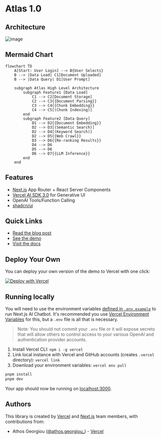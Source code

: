 # Atlas 1.0

## Architecture
![image](https://github.com/athrael-soju/next-ai-src/assets/25455658/3c1f3c78-f484-4bd2-8149-3f73312e0545)

## Mermaid Chart
```
flowchart TD
    A[Start: User Login] --> B{User Selects}
    B --> |Data Load| C1[Document Uploaded]
    B --> |Data Query| D1[User Prompt]

    subgraph Atlas High Level Architecture
        subgraph Feature1 [Data Load]
            C1 --> C2[Document Storage] 
            C2 --> C3{{Document Parsing}}
            C3 --> C4{{Chunk Embedding}}
            C4 --> C5[(Chunk Indexing)]
        end
        subgraph Feature2 [Data Query]
            D1 --> D2{{Document Embedding}}
            D2 --> D3[(Semantic Search)]
            D2 --> D4[(Keyword Search)]
            D2 --> D5{{Web Crawl}}
            D3 --> D6{{Re-ranking Results}}
            D4 --> D6
            D5 --> D6
            D6 --> D7{{LLM Inference}}
        end
    end
```

## Features

- [Next.js](https://nextjs.org) App Router + React Server Components
- [Vercel AI SDK 3.0](https://sdk.vercel.ai/docs) for Generative UI
- OpenAI Tools/Function Calling
- [shadcn/ui](https://ui.shadcn.com)

## Quick Links

- [Read the blog post](https://vercel.com/blog/ai-sdk-3-generative-ui)
- [See the demo](https://sdk.vercel.ai/demo)
- [Visit the docs](https://sdk.vercel.ai/docs/concepts/ai-rsc)

## Deploy Your Own

You can deploy your own version of the demo to Vercel with one click:

[![Deploy with Vercel](https://vercel.com/button)](https://vercel.com/new/clone?repository-url=https%3A%2F%2Fgithub.com%2Fvercel%2Fai%2Fblob%2Fmain%2Fexamples%2Fnext-ai-rsc&env=OPENAI_API_KEY&envDescription=OpenAI%20API%20Key&envLink=https%3A%2F%2Fplatform.openai.com%2Fapi-keys)

## Running locally

You will need to use the environment variables [defined in `.env.example`](.env.example) to run Next.js AI Chatbot. It's recommended you use [Vercel Environment Variables](https://vercel.com/docs/projects/environment-variables) for this, but a `.env` file is all that is necessary.

> Note: You should not commit your `.env` file or it will expose secrets that will allow others to control access to your various OpenAI and authentication provider accounts.

1. Install Vercel CLI: `npm i -g vercel`
2. Link local instance with Vercel and GitHub accounts (creates `.vercel` directory): `vercel link`
3. Download your environment variables: `vercel env pull`

```bash
pnpm install
pnpm dev
```

Your app should now be running on [localhost:3000](http://localhost:3000/).

## Authors

This library is created by [Vercel](https://vercel.com) and [Next.js](https://nextjs.org) team members, with contributions from:

- Athos Georgiou ([@athos.georgiou\_](https://athosgeorgiou.com)) - [Vercel](https://linked.com/athosg)
